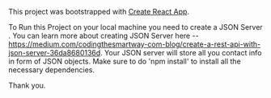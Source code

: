 This project was bootstrapped with [Create React App](https://github.com/facebook/create-react-app).

To Run this Project on your local machine you need to create a JSON Server .
You can learn more about creating JSON Server here --  https://medium.com/codingthesmartway-com-blog/create-a-rest-api-with-json-server-36da8680136d.
Your JSON server will store all you contact info in form of JSON objects.
Make sure to do 'npm install' to install all the necessary dependencies.

Thank you.
